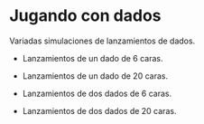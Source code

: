 # Jugando con dados
Variadas simulaciones de lanzamientos de dados.

* Lanzamientos de un dado de 6 caras.

* Lanzamientos de un dado de 20 caras.

* Lanzamientos de dos dados de 6 caras.

* Lanzamientos de dos dados de 20 caras.
